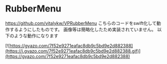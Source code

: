 # RubberMenu
https://github.com/vitalykw/VPRubberMenu
こちらのコードをswift化して動作するようにしたものです。
画像等は簡略化したため実装されていません。
以下のような動作になります

[![https://gyazo.com/7f52e9271eafac8db9c5bd9e2d882388](https://i.gyazo.com/7f52e9271eafac8db9c5bd9e2d882388.gif)](https://gyazo.com/7f52e9271eafac8db9c5bd9e2d882388)
